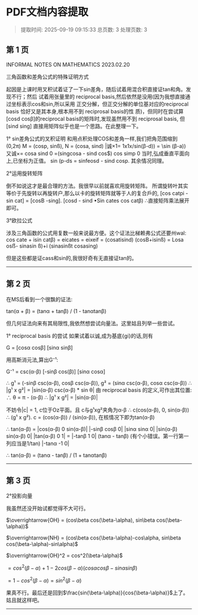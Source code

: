 # PDF文档内容提取
> 提取时间: 2025-09-19 09:15:33
> 总页数: 3
> 处理页数: 3

## 第 1 页

INFORMAL NOTES ON
MATHEMATICS
2023.02.20

三角函数和差角公式的特殊证明方式

起因是上课时用叉积试着证了一下sin差角，随后试着用混合积直接证tan和角。发现不行；然后
试着用张量里的 reciprocal basis,然后依然是没用(因为我想直接通过坐标表示cos和sin,所以采用
正交分解，但正交分解的单位基对应的reciprocal basis 恰好又是其本身,根本用不到 reciprosal basis的性
质)，但同时在尝试算[cosd cosβ]的reciprocal basis的矩阵时,发现虽然用不到 reciprosal basis, 但
[sind sing]
直接用矩阵似乎也是一个思路。在此整理一下。

1° sin差角公式的叉积证明
和用点积处理COS和差角一样,我们把角范围缩到(0,2π)
M = (cosp, sinß), N = (cosa, sind)
|诚×1= 1x1x/sin(β-d)) = \sin (β-a))
又诚×= cosa sind 0 =(singcosa - sind cos$)
cos simp 0
当时,弘成垂直平面向上,已坐标为正值。
sin (p-ds = sinfeosd - sind cosp. 其余情况同理。

2°运用旋转矩阵

倒不如说这才是最合理的方法。我很早以前就喜欢用旋转矩阵。
所谓旋转叶其实等价于先旋转以再旋转户,那么以卡的旋转矩阵就等于人的复合戶的,
[cos catpi - sin cat] = [cosB -sing]. [cosd - sind
•Sin cates cos catβ)
∴直接矩阵乘法展开即可。

3°欧拉公式

涉及三角函数的公式用复数一般来说最方便。这个证法比梯赖弗公式还要州wal:
cos cate + isin catβ)
= eicates
= eixeif
= (cosatisind) (cosB+isinß)
= Losa osẞ- sinasin ß)+i (sinasinßt cosasing)

但是这些都是证cass和sin的,我很好奇有无直接证tan的。

---

## 第 2 页

在MS后看到一个很飘的证法:

tan(α + β) = (tanα + tanβ) / (1 - tanαtanβ)

但几何证法向来有其局限性,我依然想尝试向量法。这里姑且列举一些尝试。

1° reciprocal basis 的尝试
如果试着以诚,成为基底{gi}的话,则有

G = [cosα cosβ]
[sinα sinβ]

用高斯消元法,算出G⁻¹:

G⁻¹ = csc(α-β) [-sinβ cos(β)]
[sinα cosα]

∴ g¹ = (-sinβ csc(α-β), cosβ csc(α-β)), g² = (sinα csc(α-β), cosα csc(α-β))
∴ |g¹ x g²| = |sin(α-β) csc(α-β) * sin θ|
由 reciprocal basis 的定义,可作出其位置: ∴ θ = π - (α-β)
∴ |g¹ x g²| = |sin(α-β)|

不妨令|c| = 1, c位于Oz平面。且 c与g¹xg²夹角为α-β
∴ c(cos(α-β), 0, sin(α-β))
∴ (g¹ x g²). c = (cos(α-β)) / (sin(α-β)), 在核情况下即为tan(α-β)

∴ tan(α-β) = |cos(α-β) 0 sin(α-β)|
|-sinβ cosβ 0|
|sinα sinα 0|
|sin(α-β) sin(α-β) 0|
|tan(α-β) 0 1|
= |-tanβ 1 0| (tanα - tanβ) (有个小错误。第一行第一列应当是1/tan)
|-tanα -1 0|

∴ tan(α-β) = (tanα - tanβ) / (1 + tanαtanβ)

---

## 第 3 页

2°投影向量

我虽然还没开始试都觉得不大可行。

$\overrightarrow{OH} = (cos\beta cos(\beta-\alpha), sin\beta cos(\beta-\alpha))$

$\overrightarrow{NH} = (cos\beta cos(\beta-\alpha)-cos\alpha, sin\beta cos(\beta-\alpha)-sin\alpha)$

$\overrightarrow{OH}^2 = cos^2(\beta-\alpha)$

$= cos^2(\beta-\alpha)+1-2cos(\beta-\alpha)(cos\alpha cos\beta - sin\alpha sin\beta)$

$= 1-cos^2(\beta-\alpha) = sin^2(\beta-\alpha)$

果真不行。最后还是回到$\frac{sin(\beta-\alpha)}{cos(\beta-\alpha)}$上了。姑且就这样吧。

---

